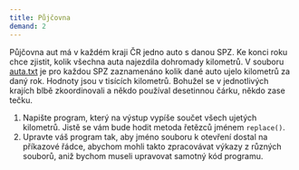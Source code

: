 ```yaml
---
title: Půjčovna
demand: 2
---
```


Půjčovna aut má v každém kraji ČR jedno auto s danou SPZ. Ke konci roku chce zjistit, kolik všechna auta najezdila dohromady kilometrů. V souboru [auta.txt](assets/auta.txt) je pro každou SPZ zaznamenáno kolik dané auto ujelo kilometrů za daný rok. Hodnoty jsou v tisících kilometrů. Bohužel se v jednotlivých krajích blbě zkoordinovali a někdo používal desetinnou čárku, někdo zase tečku.

1. Napište program, který na výstup vypíše součet všech ujetých kilometrů. Jistě se vám bude hodit metoda řetězců jménem `replace()`.
1. Upravte váš program tak, aby jméno souboru k otevření dostal na příkazové řádce, abychom mohli takto zpracovávat výkazy z různých souborů, aniž bychom museli upravovat samotný kód programu.
